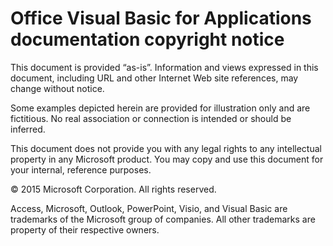 # Office Visual Basic for Applications documentation copyright notice

This document is provided “as-is”. Information and views expressed in this document, including URL and other Internet Web site references, may change without notice.  

Some examples depicted herein are provided for illustration only and are fictitious.  No real association or connection is intended or should be inferred. 

This document does not provide you with any legal rights to any intellectual property in any Microsoft product. You may copy and use this document for your internal, reference purposes.  

© 2015 Microsoft Corporation. All rights reserved. 	

Access, Microsoft, Outlook, PowerPoint, Visio, and Visual Basic are trademarks of the Microsoft group of companies. All other trademarks are property of their respective owners. 
